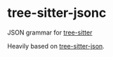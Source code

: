 tree-sitter-jsonc
===========================

JSON grammar for [tree-sitter](https://github.com/tree-sitter/tree-sitter)

Heavily based on [tree-sitter-json](https://github.com/tree-sitter/tree-sitter-json).

